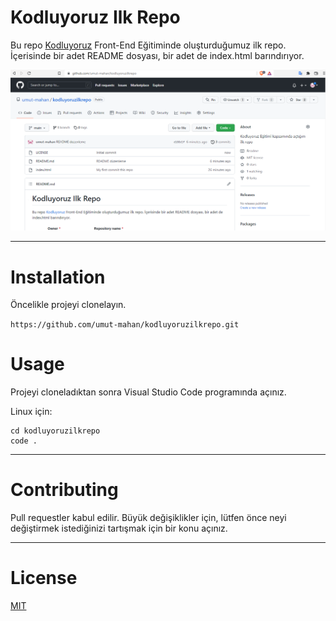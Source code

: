 # Kodluyoruz Ilk Repo

Bu repo [Kodluyoruz](www.kodluyoruz.org) Front-End Eğitiminde oluşturduğumuz ilk repo. İçerisinde bir adet README dosyası, bir adet de index.html barındırıyor.


![Proje Resmi](projectpicture.png)


---


# Installation

Öncelikle projeyi clonelayın.

` https://github.com/umut-mahan/kodluyoruzilkrepo.git `

# Usage

Projeyi cloneladıktan sonra Visual Studio Code programında açınız.

Linux için:

```
cd kodluyoruzilkrepo
code .
```
---

# Contributing

Pull requestler kabul edilir. Büyük değişiklikler için, lütfen önce neyi değiştirmek istediğinizi tartışmak için bir konu açınız.

---

# License

[MIT](https://choosealicense.com/licenses/mit/)